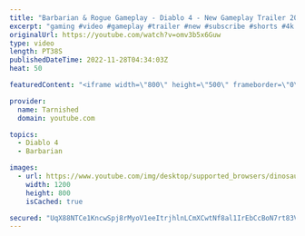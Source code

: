```yaml
---
title: "Barbarian & Rogue Gameplay - Diablo 4 - New Gameplay Trailer 2023 4K 60 FPS"
excerpt: "gaming #video #gameplay #trailer #new #subscribe #shorts #4k Please leave a Like & Subscribe, it helps the channel grow!"
originalUrl: https://youtube.com/watch?v=omv3b5x6Guw
type: video
length: PT38S
publishedDateTime: 2022-11-28T04:34:03Z
heat: 50

featuredContent: "<iframe width=\"800\" height=\"500\" frameborder=\"0\" src=\"https://www.youtube.com/embed/omv3b5x6Guw\" allow=\"accelerometer; autoplay; encrypted-media; gyroscope; picture-in-picture\" allowfullscreen></iframe>"

provider:
  name: Tarnished
  domain: youtube.com

topics:
  - Diablo 4
  - Barbarian

images:
  - url: https://www.youtube.com/img/desktop/supported_browsers/dinosaur.png
    width: 1200
    height: 800
    isCached: true

secured: "UqX88NTCe1KncwSpj8rMyoV1eeItrjhlnLCmXCwtNf8al1IrEbCcBoN7rt83VnR1r9aY5BFz4Ae+lqgMisl/cBbKvQJX+BlKzRot6oe7nrJoL76F9VnV/Q1sXYbZ4KGt/I2lsr7TMnEGFbGchyv+cikLZC07gqi8h4H/TUpAdJhi82e90w/2TKLp/XevWLK4xCzVce1a40A2skUZq8jFLME4IzTBLcAIlwRivHLKe1tl5K/ZoovZHifQBvguzULbq9DLkjIwvhW7eLLXZiB2CgLOuagArkj9nNc8Ykehnfacf82G7UEjoTNPlf+aaOYOB2sb3HoZ/JQBhJjsZbcGf7cRUin04gFiSF0owzoCmGCpyGCWZ9VAYxnOznKmz2FujvpM5VvaHUIKMWm4zDoZajcx4U6M/i25SM3ubz30Jfo=;rtjtwds2WXdyoWrp7GWYzw=="
---
```


